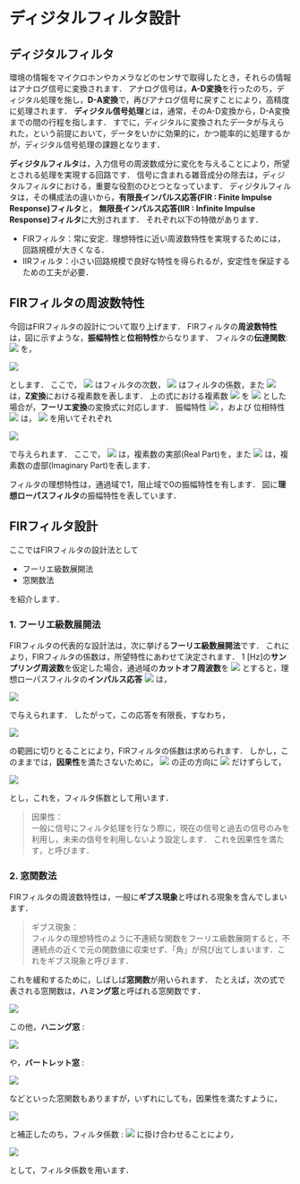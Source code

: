 # ディジタルフィルタ設計

## ディジタルフィルタ

環境の情報をマイクロホンやカメラなどのセンサで取得したとき，それらの情報はアナログ信号に変換されます．
アナログ信号は，**A-D変換**を行ったのち，ディジタル処理を施し，**D-A変換**で，再びアナログ信号に戻すことにより，高精度に処理されます．
**ディジタル信号処理**とは，通常，そのA-D変換から，D-A変換までの間の行程を指します．
すでに，ディジタルに変換されたデ一タが与えられた，という前提において，データをいかに効果的に，かつ能率的に処理するかが，ディジタル信号処理の課題となります．

**ディジタルフィルタ**は，入力信号の周波数成分に変化を与えることにより，所望とされる処理を実現する回路です．
信号に含まれる雑音成分の除去は，ディジタルフィルタにおける，重要な役割のひとつとなっています．
ディジタルフィルタは，その構成法の違いから，**有限長インパルス応答(FIR : Finite Impulse Response)フィルタ**と，
**無限長インパルス応答(IIR : Infinite Impulse Response)フィルタ**に大別されます．
それぞれ以下の特徴があります．

- FIRフィルタ：常に安定．理想特性に近い周波数特性を実現するためには，回路規模が大きくなる．
- IIRフィルタ：小さい回路規模で良好な特性を得られるが，安定性を保証するための工夫が必要．

## FIRフィルタの周波数特性

今回はFIRフィルタの設計について取り上げます．
FIRフィルタの**周波数特性**は，図に示すような，**振幅特性**と**位相特性**からなります．
フィルタの**伝達関数**:
<img src="https://render.githubusercontent.com/render/math?math=%5Cdisplaystyle+T%28z%29%0A">
を，

<img src="https://render.githubusercontent.com/render/math?math=%5Cdisplaystyle+%5Cbegin%7Balign%7D%0AT%28z%29+%3D+%5Csum_%7Bi%3D0%7D%5E%7BS%7D+h_c%28i%29+z%5E%7B-i%7D%0A%5Cend%7Balign%7D" >

とします．
ここで，
<img src="https://render.githubusercontent.com/render/math?math=%5Cdisplaystyle+S" >
はフィルタの次数，
<img src="https://render.githubusercontent.com/render/math?math=%5Cdisplaystyle+h_c(i)" >
はフィルタの係数，また
<img src="https://render.githubusercontent.com/render/math?math=%5Cdisplaystyle+z" >
は，**Z変換**における複素数を表します．
上の式における複素数
<img src="https://render.githubusercontent.com/render/math?math=%5Cdisplaystyle+z" >
を
<img src="https://render.githubusercontent.com/render/math?math=%5Cdisplaystyle+z+%3D+e%5E%7Bj%5Comega%7D" >
とした場合が，**フーリエ変換**の変換式に対応します．
振幅特性
<img src="https://render.githubusercontent.com/render/math?math=%5Cdisplaystyle+A%28%5Comega%29" >
，および 位相特性
<img src="https://render.githubusercontent.com/render/math?math=%5Cdisplaystyle+%5Ctheta%28%5Comega%29" >
は，
<img src="https://render.githubusercontent.com/render/math?math=%5Cdisplaystyle+T%28e%5E%7Bj%5Comega%7D%29" >
を用いてそれぞれ

<img src="https://render.githubusercontent.com/render/math?math=%5Cdisplaystyle+%5Cbegin%7Balign%2A%7D%0A%26A%28%5Comega%29+%3D+%5Cleft%7C+T+%5Cleft%28e%5E%7Bj%5Comega%7D%5Cright%29+%5Cright%7C+%5Cqquad+%5Cleft%28+%5Cbecause+%5C%3B+z+%3D+e%5E%7Bj%5Comega%7D+%5Cright%29%5C%5C%0A%26%5Ctheta%28%5Comega%29+%3D+%5Ctan%5E%7B-1%7D+%5Cfrac%7B%5CIm+%5Cleft%5B+T+%5Cleft%28e%5E%7Bj%5Comega%7D%5Cright%29+%5Cright%5D%7D%7B%5CRe+%5Cleft%5B+T+%5Cleft%28e%5E%7Bj%5Comega%7D%5Cright%29+%5Cright%5D%7D%0A%5Cqquad+%5Cleft%28+%5Ctan+%5Ctheta%28%5Comega%29+%3D+%5Cfrac%7B%5CIm+%5Cleft%5B+T+%5Cleft%28e%5E%7Bj%5Comega%7D%5Cright%29+%5Cright%5D%7D%7B%5CRe+%5Cleft%5B+T+%5Cleft%28e%5E%7Bj%5Comega%7D%5Cright%29+%5Cright%5D%7D+%5Cright%29%0A%5Cend%7Balign%2A%7D"> 

で与えられます．
ここで，
<img src="https://render.githubusercontent.com/render/math?math=%5Cdisplaystyle+%5CRe" >
は，複素数の実部(Real Part)を，また
<img src="https://render.githubusercontent.com/render/math?math=%5Cdisplaystyle+%5CIm" >
は，複素数の虚部(Imaginary Part)を表します．

フィルタの理想特性は，通過域で1，阻止域で0の振幅特性を有します．
図に**理想ローパスフィルタ**の振幅特性を表しています．

## FIRフィルタ設計

ここではFIRフィルタの設計法として

- フーリエ級数展開法
- 窓関数法

を紹介します．

### 1. フーリエ級数展開法

FIRフィルタの代表的な設計法は，次に挙げる**フーリエ級数展開法**です．
これにより，FIRフィルタの係数は，所望特性にあわせて決定されます．
1 [Hz]の**サンプリング周波数**を仮定した場合，通過域の**カットオフ周波数**を
<img src="https://render.githubusercontent.com/render/math?math=%5Ctextstyle+%5Comega_c" >
とすると，理想ローパスフィルタの**インパルス応答**
<img src="https://render.githubusercontent.com/render/math?math=%5Ctextstyle+h%28n%29" >
は，

<img src="https://render.githubusercontent.com/render/math?math=%5Cdisplaystyle+%5Cbegin%7Balign%2A%7D%0Ah%28n%29+%3D+%5Cfrac%7B1%7D%7Bn%5Cpi%7D+%5Csin+%5Cleft%28+%5Comega_c+n+%5Cright%29+%5Cquad+%28-%5Cinfty+%3C+n+%3C+%2B%5Cinfty%29%0A%5Cend%7Balign%2A%7D" >

で与えられます．
したがって，この応答を有限長，すなわち，

<img src="https://render.githubusercontent.com/render/math?math=%5Cdisplaystyle+%5Cbegin%7Balign%2A%7D%0An+%3D+-N%2C%5C%2C-%28N-1%29%2C%5C%2C%5Cdots%2C-1%2C%5C%2C0%2C%5C%2C1%2C%5C%2C%5Cdots%2CN-1%2C%5C%2CN%0A%5Cend%7Balign%2A%7D" >

の範囲に切りとることにより，FIRフィルタの係数は求められます．
しかし，このままでは，**因果性**を満たさないために，
<img src="https://render.githubusercontent.com/render/math?math=%5Ctextstyle+n" >
の正の方向に
<img src="https://render.githubusercontent.com/render/math?math=%5Ctextstyle+N" >
だけずらして，

<img src="https://render.githubusercontent.com/render/math?math=%5Cdisplaystyle+%5Cbegin%7Balign%2A%7D%0Ah_c%28n%29+%3D+h%28n-N%29+%5Cquad+%28n+%3D+0%2C1%2C2%2C%5Cdots%2C2N%29%0A%5Cend%7Balign%2A%7D" >

とし，これを，フィルタ係数として用います．
> 因果性：  
> 一般に信号にフィルタ処理を行なう際に，現在の信号と過去の信号のみを利用し，未来の信号を利用しないよう設定します．
> これを因果性を満たす，と呼びます．

### 2. 窓関数法

FIRフィルタの周波数特性は，一般に**ギブス現象**と呼ばれる現象を含んでしまいます．
> ギブス現象：  
> フィルタの理想特性のように不連続な関数をフーリエ級数展開すると，不連続点の近くで元の関数値に収束せず、「角」が飛び出てしまいます．これをギブス現象と呼びます．

これを緩和するために，しばしば**窓関数**が用いられます．
たとえば，次の式で表される窓関数は，**ハミング窓**と呼ばれる窓関数です．

<img src="https://render.githubusercontent.com/render/math?math=%5Cdisplaystyle+%5Cbegin%7Balign%2A%7D%0Aw%28n%29+%3D+0.5+%2B+0.5+%5Ccos+%5Cleft%28+%5Cfrac%7Bn%7D%7BN%7D%5Cpi+%5Cright%29+%5Cquad+%28-N+%5Cleq+n+%5Cleq+N%29%0A%5Cend%7Balign%2A%7D" >

この他，**ハニング窓** :

<img src="https://render.githubusercontent.com/render/math?math=%5Cdisplaystyle+%5Cbegin%7Balign%2A%7D%0Aw%28n%29+%3D+0.5+%2B+0.5+%5Ccos+%5Cleft%28+%5Cfrac%7Bn%7D%7BN%7D%5Cpi+%5Cright%29+%5Cquad+%28-N+%5Cleq+n+%5Cleq+N%29%0A%5Cend%7Balign%2A%7D" >

や，**バートレット窓** :

<img src="https://render.githubusercontent.com/render/math?math=%5Cdisplaystyle+%5Cbegin%7Balign%2A%7D%0Aw%28n%29+%3D+1+-+%5Cfrac%7B%7Cn%7C%7D%7BN%7D+%5Cquad+%28-N+%5Cleq+n+%5Cleq+N%29%0A%5Cend%7Balign%2A%7D" >

などといった窓関数もありますが，いずれにしても，因果性を満たすように，

<img src="https://render.githubusercontent.com/render/math?math=%5Cdisplaystyle+%5Cbegin%7Balign%2A%7D%0Aw_c%28n%29+%3D+w%28n-N%29+%5Cquad+%28n+%3D+0%2C1%2C2%2C%5Cdots%2C2N%29%0A%5Cend%7Balign%2A%7D" >

と補正したのち，フィルタ係数 : 
<img src="https://render.githubusercontent.com/render/math?math=%5Cdisplaystyle+h_c%28n%29" >
に掛け合わせることにより，

<img src="https://render.githubusercontent.com/render/math?math=%5Cdisplaystyle+%5Cbegin%7Balign%2A%7D%0Ah_%7Bcw%7D%28n%29+%3D+w_c%28n%29+h_c%28n%29%0A%5Cend%7Balign%2A%7D" >

として，フィルタ係数を用います．
